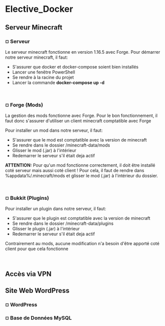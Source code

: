 # Elective_Docker

## Serveur Minecraft

### ¤ Serveur

Le serveur minecraft fonctionne en version 1.16.5 avec Forge.
Pour démarrer notre serveur minecraft, il faut:
  - S'assurer que docker et docker-compose soient bien installés
  - Lancer une fenêtre PowerShell
  - Se rendre à la racine du projet
  - Lancer la commande **docker-compose up -d**

<br/>

### ¤ Forge (Mods)

La gestion des mods fonctionne avec Forge.
Pour le bon fonctionnement, il faut donc s'assurer d'utiliser un client minecraft comptatible avec Forge

Pour installer un mod dans notre serveur, il faut:
  - S'assurer que le mod est comptatible avec la version de minecraft
  - Se rendre dans le dossier /minecraft-data/mods
  - Glisser le mod (.jar) à l'intérieur
  - Redemarrer le serveur s'il était deja actif

**ATTENTION:** Pour qu'un mod fonctionne correctement, il doit être installé coté serveur mais aussi coté client !
Pour cela, il faut de rendre dans %appdata%/.minecraft/mods et glisser le mod (.jar) à l'intérieur du dossier.

<br/>

### ¤ Bukkit (Plugins)

Pour installer un plugin dans notre serveur, il faut:
  - S'assurer que le plugin est comptatible avec la version de minecraft
  - Se rendre dans le dossier /minecraft-data/plugins
  - Glisser le plugin (.jar) à l'intérieur
  - Redemarrer le serveur s'il était deja actif

Contrairement au mods, aucune modification n'a besoin d'être apporté coté client pour que cela fonctionne

<br/>

## Accès via VPN



## Site Web WordPress



### ¤ WordPress



### ¤ Base de Données MySQL


